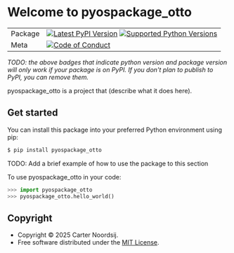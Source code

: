 # Welcome to pyospackage_otto

|        |        |
|--------|--------|
| Package | [![Latest PyPI Version](https://img.shields.io/pypi/v/pyospackage_otto.svg)](https://pypi.org/project/pyospackage_otto/) [![Supported Python Versions](https://img.shields.io/pypi/pyversions/pyospackage_otto.svg)](https://pypi.org/project/pyospackage_otto/)  |
| Meta   | [![Code of Conduct](https://img.shields.io/badge/Contributor%20Covenant-v2.0%20adopted-ff69b4.svg)](CODE_OF_CONDUCT.md) |

*TODO: the above badges that indicate python version and package version will only work if your package is on PyPI.
If you don't plan to publish to PyPI, you can remove them.*

pyospackage_otto is a project that (describe what it does here).

## Get started

You can install this package into your preferred Python environment using pip:

```bash
$ pip install pyospackage_otto
```

TODO: Add a brief example of how to use the package to this section

To use pyospackage_otto in your code:

```python
>>> import pyospackage_otto
>>> pyospackage_otto.hello_world()
```

## Copyright

- Copyright © 2025 Carter Noordsij.
- Free software distributed under the [MIT License](./LICENSE).
